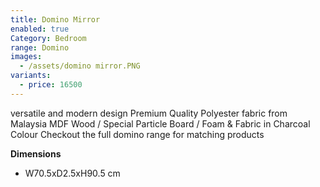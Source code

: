 ```yaml
---
title: Domino Mirror
enabled: true
Category: Bedroom
range: Domino
images:
  - /assets/domino mirror.PNG
variants:
  - price: 16500
---
```

versatile and modern design
Premium Quality Polyester fabric from Malaysia
MDF Wood / Special Particle Board / Foam & Fabric in Charcoal Colour
Checkout the full domino range for matching products
<br/>


**Dimensions**
* W70.5xD2.5xH90.5 cm